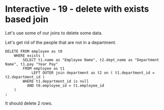 



<style>
.pagebreak { page-break-before: always; }
.half { height: 200px; }
</style>





# Interactive - 19 - delete with exists based join

Let's use some of our joins to delete some data.

Let's get rid of the people that are not in a department.

```
DELETE FROM employee as t0
	WHERE exists (
		SELECT t1.name as "Employee Name", t2.dept_name as "Department Name", t1.pay "Year Pay"
		FROM employee as t1
			LEFT OUTER join department as t2 on ( t1.department_id = t2.department_id )
		WHERE t1.department_id is null
          AND t0.employee_id = t1.employee_id
	)
;
```

It should delete 2 rows.

